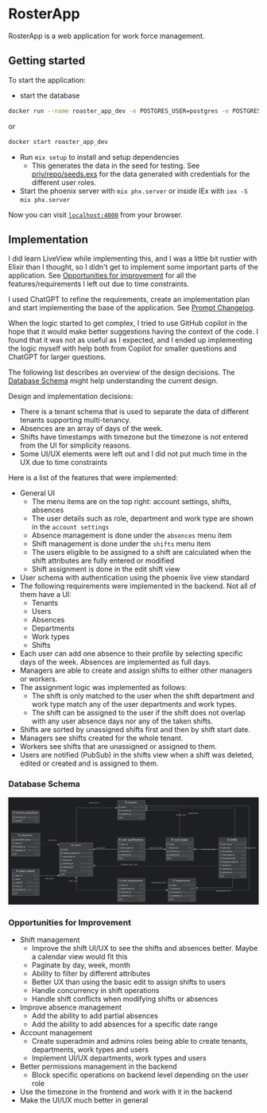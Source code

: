 # RosterApp

RosterApp is a web application for work force management.

## Getting started

To start the application:

  * start the database 
```bash 
docker run --name roaster_app_dev -e POSTGRES_USER=postgres -e POSTGRES_PASSWORD=postgres -e POSTGRES_DB=roaster_app_dev -p 5432:5432 -d postgres
``` 
or 
```bash 
docker start roaster_app_dev
```

  * Run `mix setup` to install and setup dependencies
    * This generates the data in the seed for testing. 
    See [priv/repo/seeds.exs](priv/repo/seeds.exs) for the data generated with credentials for the different user roles.
  * Start the phoenix server with `mix phx.server` or inside IEx with `iex -S mix phx.server`

Now you can visit [`localhost:4000`](http://localhost:4000) from your browser.


## Implementation

I did learn LiveView while implementing this, and I was a little bit rustier with Elixir than I thought, 
so I didn't get to implement some important parts of the application. 
See [Opportunities for improvement](#opportunities-for-improvement) for all the features/requirements I left out due to time constraints.

I used ChatGPT to refine the requirements, create an implementation plan and start implementing the base of the application. 
See [Prompt Changelog](prompt_changelog.md).

When the logic started to get complex, I tried to use GitHub copilot in the hope that it would make better suggestions having
the context of the code. I found that it was not as useful as I expected, and I ended up implementing the logic myself with help 
both from Copilot for smaller questions and ChatGPT for larger questions.

The following list describes an overview of the design decisions. 
The [Database Schema](#database-schema) might help understanding the current design.

Design and implementation decisions:
- There is a tenant schema that is used to separate the data of different tenants supporting multi-tenancy.
- Absences are an array of days of the week.
- Shifts have timestamps with timezone but the timezone is not entered from the UI for simplicity reasons.
- Some UI/UX elements were left out and I did not put much time in the UX due to time constraints 

Here is a list of the features that were implemented:
- General UI
  - The menu items are on the top right: account settings, shifts, absences
  - The user details such as role, department and work type are shown in the `account settings`
  - Absence management is done under the `absences` menu item
  - Shift management is done under the `shifts` menu item
  - The users eligible to be assigned to a shift are calculated when the shift attributes are fully entered or modified
  - Shift assignment is done in the edit shift view
- User schema with authentication using the phoenix live view standard
- The following requirements were implemented in the backend. Not all of them have a UI:
  - Tenants
  - Users
  - Absences
  - Departments
  - Work types
  - Shifts
- Each user can add one absence to their profile by selecting specific days of the week. Absences are implemented as full days.
- Managers are able to create and assign shifts to either other managers or workers. 
- The assignment logic was implemented as follows:
  - The shift is only matched to the user when the shift department and work type match any of the user departments and work types.
  - The shift can be assigned to the user if the shift does not overlap with any user absence days nor any of the taken shifts.
- Shifts are sorted by unassigned shifts first and then by shift start date.
- Managers see shifts created for the whole tenant.
- Workers see shifts that are unassigned or assigned to them.
- Users are notified (PubSub) in the shifts view when a shift was deleted, edited or created and is assigned to them.
  


### Database Schema

![public.png](public.png)

### Opportunities for Improvement
- Shift management
  - Improve the shift UI/UX to see the shifts and absences better. Maybe a calendar view would fit this
  - Paginate by day, week, month
  - Ability to filter by different attributes
  - Better UX than using the basic edit to assign shifts to users
  - Handle concurrency in shift operations
  - Handle shift conflicts when modifying shifts or absences
- Improve absence management
  - Add the ability to add partial absences
  - Add the ability to add absences for a specific date range
- Account management
    - Create superadmin and admins roles being able to create tenants, departments, work types and users
    - Implement UI/UX departments, work types and users
- Better permissions management in the backend
    - Block specific operations on backend level depending on the user role
- Use the timezone in the frontend and work with it in the backend
- Make the UI/UX much better in general
